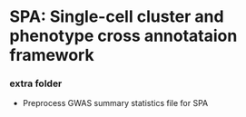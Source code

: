 # SPA: Single-cell cluster and phenotype cross annotataion framework

### extra folder
* Preprocess GWAS summary statistics file for SPA
